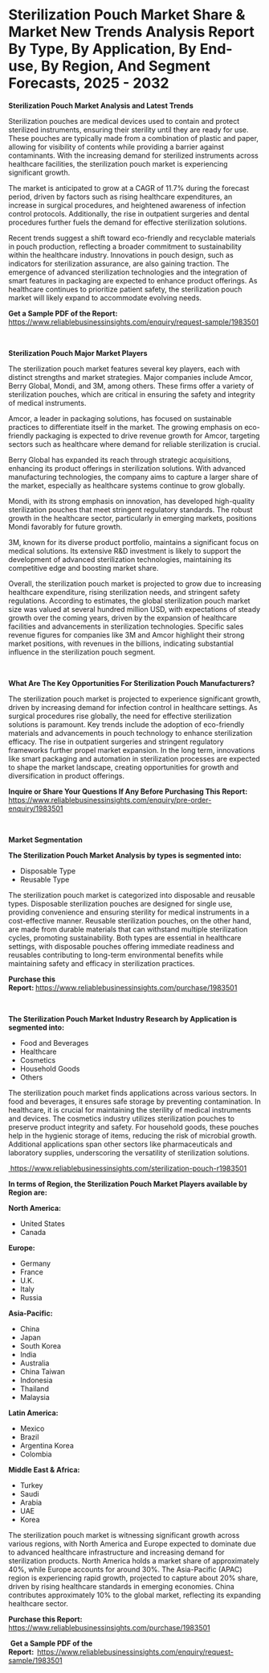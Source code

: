 <p><h1>Sterilization Pouch Market Share & Market New Trends Analysis Report By Type, By Application, By End-use, By Region, And Segment Forecasts, 2025 - 2032</h1></p><p><strong>Sterilization Pouch Market Analysis and Latest Trends</strong></p>
<p><p>Sterilization pouches are medical devices used to contain and protect sterilized instruments, ensuring their sterility until they are ready for use. These pouches are typically made from a combination of plastic and paper, allowing for visibility of contents while providing a barrier against contaminants. With the increasing demand for sterilized instruments across healthcare facilities, the sterilization pouch market is experiencing significant growth.</p><p>The market is anticipated to grow at a CAGR of 11.7% during the forecast period, driven by factors such as rising healthcare expenditures, an increase in surgical procedures, and heightened awareness of infection control protocols. Additionally, the rise in outpatient surgeries and dental procedures further fuels the demand for effective sterilization solutions. </p><p>Recent trends suggest a shift toward eco-friendly and recyclable materials in pouch production, reflecting a broader commitment to sustainability within the healthcare industry. Innovations in pouch design, such as indicators for sterilization assurance, are also gaining traction. The emergence of advanced sterilization technologies and the integration of smart features in packaging are expected to enhance product offerings. As healthcare continues to prioritize patient safety, the sterilization pouch market will likely expand to accommodate evolving needs.</p></p>
<p><strong>Get a Sample PDF of the Report:&nbsp;</strong> <a href="https://www.reliablebusinessinsights.com/enquiry/request-sample/1983501?utm_campaign=1873&utm_medium=2&utm_source=Github&utm_content=ia&utm_term=16042025&utm_id=sterilization-pouch">https://www.reliablebusinessinsights.com/enquiry/request-sample/1983501</a></p>
<p>&nbsp;</p>
<p><strong>Sterilization Pouch Major Market Players</strong></p>
<p><p>The sterilization pouch market features several key players, each with distinct strengths and market strategies. Major companies include Amcor, Berry Global, Mondi, and 3M, among others. These firms offer a variety of sterilization pouches, which are critical in ensuring the safety and integrity of medical instruments.</p><p>Amcor, a leader in packaging solutions, has focused on sustainable practices to differentiate itself in the market. The growing emphasis on eco-friendly packaging is expected to drive revenue growth for Amcor, targeting sectors such as healthcare where demand for reliable sterilization is crucial.</p><p>Berry Global has expanded its reach through strategic acquisitions, enhancing its product offerings in sterilization solutions. With advanced manufacturing technologies, the company aims to capture a larger share of the market, especially as healthcare systems continue to grow globally.</p><p>Mondi, with its strong emphasis on innovation, has developed high-quality sterilization pouches that meet stringent regulatory standards. The robust growth in the healthcare sector, particularly in emerging markets, positions Mondi favorably for future growth.</p><p>3M, known for its diverse product portfolio, maintains a significant focus on medical solutions. Its extensive R&D investment is likely to support the development of advanced sterilization technologies, maintaining its competitive edge and boosting market share.</p><p>Overall, the sterilization pouch market is projected to grow due to increasing healthcare expenditure, rising sterilization needs, and stringent safety regulations. According to estimates, the global sterilization pouch market size was valued at several hundred million USD, with expectations of steady growth over the coming years, driven by the expansion of healthcare facilities and advancements in sterilization technologies. Specific sales revenue figures for companies like 3M and Amcor highlight their strong market positions, with revenues in the billions, indicating substantial influence in the sterilization pouch segment.</p></p>
<p>&nbsp;</p>
<p><strong>What Are The Key Opportunities For Sterilization Pouch Manufacturers?</strong></p>
<p><p>The sterilization pouch market is projected to experience significant growth, driven by increasing demand for infection control in healthcare settings. As surgical procedures rise globally, the need for effective sterilization solutions is paramount. Key trends include the adoption of eco-friendly materials and advancements in pouch technology to enhance sterilization efficacy. The rise in outpatient surgeries and stringent regulatory frameworks further propel market expansion. In the long term, innovations like smart packaging and automation in sterilization processes are expected to shape the market landscape, creating opportunities for growth and diversification in product offerings.</p></p>
<p><strong>Inquire or Share Your Questions If Any Before Purchasing This Report:</strong> <a href="https://www.reliablebusinessinsights.com/enquiry/pre-order-enquiry/1983501?utm_campaign=1873&utm_medium=2&utm_source=Github&utm_content=ia&utm_term=16042025&utm_id=sterilization-pouch">https://www.reliablebusinessinsights.com/enquiry/pre-order-enquiry/1983501</a></p>
<p>&nbsp;</p>
<p><strong>Market Segmentation</strong></p>
<p><strong>The Sterilization Pouch Market Analysis by types is segmented into:</strong></p>
<p><ul><li>Disposable Type</li><li>Reusable Type</li></ul></p>
<p><p>The sterilization pouch market is categorized into disposable and reusable types. Disposable sterilization pouches are designed for single use, providing convenience and ensuring sterility for medical instruments in a cost-effective manner. Reusable sterilization pouches, on the other hand, are made from durable materials that can withstand multiple sterilization cycles, promoting sustainability. Both types are essential in healthcare settings, with disposable pouches offering immediate readiness and reusables contributing to long-term environmental benefits while maintaining safety and efficacy in sterilization practices.</p></p>
<p><strong>Purchase this Report:&nbsp;</strong><a href="https://www.reliablebusinessinsights.com/purchase/1983501?utm_campaign=1873&utm_medium=2&utm_source=Github&utm_content=ia&utm_term=16042025&utm_id=sterilization-pouch">https://www.reliablebusinessinsights.com/purchase/1983501</a></p>
<p>&nbsp;</p>
<p><strong>The Sterilization Pouch Market Industry Research by Application is segmented into:</strong></p>
<p><ul><li>Food and Beverages</li><li>Healthcare</li><li>Cosmetics</li><li>Household Goods</li><li>Others</li></ul></p>
<p><p>The sterilization pouch market finds applications across various sectors. In food and beverages, it ensures safe storage by preventing contamination. In healthcare, it is crucial for maintaining the sterility of medical instruments and devices. The cosmetics industry utilizes sterilization pouches to preserve product integrity and safety. For household goods, these pouches help in the hygienic storage of items, reducing the risk of microbial growth. Additional applications span other sectors like pharmaceuticals and laboratory supplies, underscoring the versatility of sterilization solutions.</p></p>
<p><a href="https://www.reliablebusinessinsights.com/sterilization-pouch-r1983501?utm_campaign=1873&utm_medium=2&utm_source=Github&utm_content=ia&utm_term=16042025&utm_id=sterilization-pouch">&nbsp;https://www.reliablebusinessinsights.com/sterilization-pouch-r1983501</a></p>
<p><strong>In terms of Region, the Sterilization Pouch Market Players available by Region are:</strong></p>
<p>
    <p> <strong> North America: </strong>
        <ul>
            <li>United States</li>
            <li>Canada</li>
        </ul>
        </p> 
    <p> <strong> Europe: </strong>
        <ul>
            <li>Germany</li>
            <li>France</li>
            <li>U.K.</li>
            <li>Italy</li>
            <li>Russia</li>
        </ul>
        </p> 
    <p> <strong> Asia-Pacific: </strong>
        <ul>
            <li>China</li>
            <li>Japan</li>
            <li>South Korea</li>
            <li>India</li>
            <li>Australia</li>
            <li>China Taiwan</li>
            <li>Indonesia</li>
            <li>Thailand</li>
            <li>Malaysia</li>
        </ul>
        </p> 
    <p> <strong> Latin America: </strong>
        <ul>
            <li>Mexico</li>
            <li>Brazil</li>
            <li>Argentina Korea</li>
            <li>Colombia</li>
        </ul>
        </p> 
    <p> <strong> Middle East & Africa: </strong>
        <ul>
            <li>Turkey</li>
            <li>Saudi</li>
            <li>Arabia</li>
            <li>UAE</li>
            <li>Korea</li>
        </ul>
    </p>
    </p>
<p><p>The sterilization pouch market is witnessing significant growth across various regions, with North America and Europe expected to dominate due to advanced healthcare infrastructure and increasing demand for sterilization products. North America holds a market share of approximately 40%, while Europe accounts for around 30%. The Asia-Pacific (APAC) region is experiencing rapid growth, projected to capture about 20% share, driven by rising healthcare standards in emerging economies. China contributes approximately 10% to the global market, reflecting its expanding healthcare sector.</p></p>
<p><strong>Purchase this Report: </strong><a href="https://www.reliablebusinessinsights.com/purchase/1983501?utm_campaign=1873&utm_medium=2&utm_source=Github&utm_content=ia&utm_term=16042025&utm_id=sterilization-pouch">https://www.reliablebusinessinsights.com/purchase/1983501</a></p>
<p>&nbsp;<strong>Get a Sample PDF of the Report:&nbsp;&nbsp;</strong><a href="https://www.reliablebusinessinsights.com/enquiry/request-sample/1983501?utm_campaign=1873&utm_medium=2&utm_source=Github&utm_content=ia&utm_term=16042025&utm_id=sterilization-pouch">https://www.reliablebusinessinsights.com/enquiry/request-sample/1983501</a></p>
<p><strong></strong></p>
<p><p></p><p></p><p></p></p>